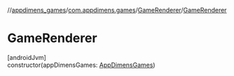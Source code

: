 //[appdimens_games](../../../index.md)/[com.appdimens.games](../index.md)/[GameRenderer](index.md)/[GameRenderer](-game-renderer.md)

# GameRenderer

[androidJvm]\
constructor(appDimensGames: [AppDimensGames](../-app-dimens-games/index.md))